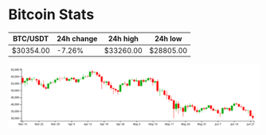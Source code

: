 # Bitcoin Stats

BTC/USDT|24h change|24h high|24h low|
|---|---|---|---|
|$30354.00|-7.26%|$33260.00|$28805.00|

<img src="./chart.svg">

